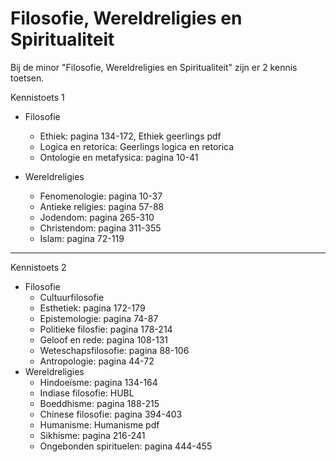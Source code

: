 # Filosofie, Wereldreligies en Spiritualiteit


Bij de minor "Filosofie, Wereldreligies en Spiritualiteit" zijn er 2 kennis toetsen.

Kennistoets 1

- Filosofie
  - Ethiek: pagina 134-172, Ethiek geerlings pdf
  - Logica en retorica: Geerlings logica en retorica
  - Ontologie en metafysica: pagina 10-41
  
- Wereldreligies
  - Fenomenologie: pagina 10-37
  - Antieke religies: pagina 57-88
  - Jodendom: pagina 265-310
  - Christendom: pagina 311-355
  - Islam: pagina 72-119


---------

Kennistoets 2
- Filosofie
  - Cultuurfilosofie
  - Esthetiek: pagina 172-179
  - Epistemologie: pagina 74-87
  - Politieke filosfie: pagina 178-214
  - Geloof en rede: pagina 108-131
  - Weteschapsfilosofie: pagina 88-106
  - Antropologie: pagina 44-72
- Wereldreligies
  - Hindoeïsme: pagina 134-164
  - Indiase filosofie: HUBL
  - Boeddhisme: pagina 188-215
  - Chinese filosofie: pagina 394-403
  - Humanisme: Humanisme pdf
  - Sikhisme: pagina 216-241
  - Ongebonden spirituelen: pagina 444-455
